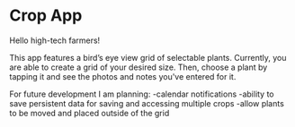 # Crop App

Hello high-tech farmers!

This app features a bird’s eye view grid of selectable plants.
Currently, you are able to create a grid of your desired size.
Then, choose a plant by tapping it and see the photos and notes you've entered for it.

For future development I am planning:
-calendar notifications
-ability to save persistent data for saving and accessing multiple crops
-allow plants to be moved and placed outside of the grid
